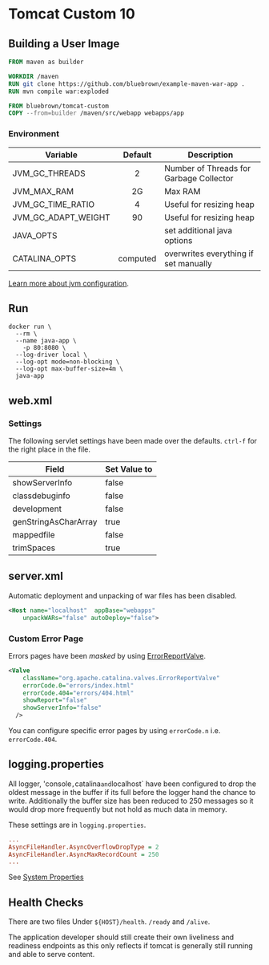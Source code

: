 # Tomcat Custom 10

## Building a User Image

```Dockerfile
FROM maven as builder

WORKDIR /maven
RUN git clone https://github.com/bluebrown/example-maven-war-app .
RUN mvn compile war:exploded

FROM bluebrown/tomcat-custom
COPY --from=builder /maven/src/webapp webapps/app
```

### Environment

Variable            | Default  | Description
--------------------|:--------:|---------------------------------------
JVM_GC_THREADS      |       2  | Number of Threads for Garbage Collector
JVM_MAX_RAM         |      2G  | Max RAM
JVM_GC_TIME_RATIO   |       4  | Useful for resizing heap
JVM_GC_ADAPT_WEIGHT |       90 | Useful for resizing heap
JAVA_OPTS           |          | set additional java options
CATALINA_OPTS       | computed | overwrites everything if set manually

[Learn more about jvm configuration](https://developers.redhat.com/blog/2017/04/04/openjdk-and-containers).

## Run

```shell
docker run \
  --rm \
  --name java-app \
    -p 80:8080 \
  --log-driver local \
  --log-opt mode=non-blocking \
  --log-opt max-buffer-size=4m \
  java-app
```

## web.xml

### Settings

The following servlet settings have been made over the defaults. `ctrl-f` for the right place in the file.

Field                   | Set Value to
------------------------|--------------
showServerInfo          | false
classdebuginfo          | false
development             | false
genStringAsCharArray    | true
mappedfile              | false
trimSpaces              | true

## server.xml

Automatic deployment and unpacking of war files has been disabled.

```xml
<Host name="localhost"  appBase="webapps" 
    unpackWARs="false" autoDeploy="false">
```

### Custom Error Page

Errors pages have been *masked* by using [ErrorReportValve](https://tomcat.apache.org/tomcat-9.0-doc/config/valve.html#Error_Report_Valve).

```xml
<Valve 
    className="org.apache.catalina.valves.ErrorReportValve"
    errorCode.0="errors/index.html" 
    errorCode.404="errors/404.html" 
    showReport="false"
    showServerInfo="false"
  />
```

You can configure specific error pages by using `errorCode.n` i.e. `errorCode.404`.

## logging.properties

All logger, 'console`,`catalina` and `localhost` have been configured to drop the oldest message in the buffer if its full before the logger hand the chance to write. Additionally the buffer size has been reduced to 250 messages so it would drop more frequently but not hold as much data in memory.

These settings are in `logging.properties`.

```ini
...
AsyncFileHandler.AsyncOverflowDropType = 2
AsyncFileHandler.AsyncMaxRecordCount = 250
...
```

See [System Properties](https://tomcat.apache.org/tomcat-8.5-doc/config/systemprops.html#Logging)

## Health Checks

There are two files Under `${HOST}/health`. `/ready` and `/alive`.

The application developer should still create their own liveliness and readiness endpoints as this only reflects if tomcat is generally still running and able to serve content.
